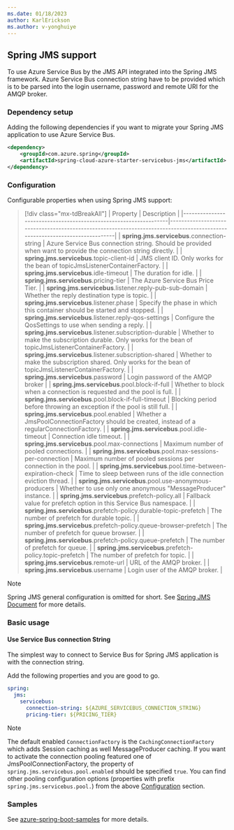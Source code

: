 ```yaml
---
ms.date: 01/18/2023
author: KarlErickson
ms.author: v-yonghuiye
---
```


## Spring JMS support

To use Azure Service Bus by the JMS API integrated into the Spring JMS framework.
Azure Service Bus connection string have to be provided which is to be parsed into the login username, password and remote URI for the AMQP broker.

### Dependency setup

Adding the following dependencies if you want to migrate your Spring JMS application to use Azure Service Bus.

``` xml
<dependency>
    <groupId>com.azure.spring</groupId>
    <artifactId>spring-cloud-azure-starter-servicebus-jms</artifactId>
</dependency>
```

### Configuration

Configurable properties when using Spring JMS support:

> [!div class="mx-tdBreakAll"]
> | Property                                                         | Description                                                                                                                |
> |------------------------------------------------------------------|----------------------------------------------------------------------------------------------------------------------------|
> | **spring.jms.servicebus**.connection-string                      | Azure Service Bus connection string. Should be provided when want to provide the connection string directly.               |
> | **spring.jms.servicebus**.topic-client-id                        | JMS client ID. Only works for the bean of topicJmsListenerContainerFactory.                                                 |
> | **spring.jms.servicebus**.idle-timeout                           | The duration for idle.                                                                                                     |
> | **spring.jms.servicebus**.pricing-tier                           | The Azure Service Bus Price Tier.                                                                                          |
> | **spring.jms.servicebus**.listener.reply-pub-sub-domain          | Whether the reply destination type is topic.                                                                               |
> | **spring.jms.servicebus**.listener.phase                         | Specify the phase in which this container should be started and stopped.                                                   |
> | **spring.jms.servicebus**.listener.reply-qos-settings            | Configure the QosSettings to use when sending a reply.                                                                     |
> | **spring.jms.servicebus**.listener.subscription-durable          | Whether to make the subscription durable. Only works for the bean of topicJmsListenerContainerFactory.                     |
> | **spring.jms.servicebus**.listener.subscription-shared           | Whether to make the subscription shared. Only works for the bean of topicJmsListenerContainerFactory.                      |
> | **spring.jms.servicebus**.password                               | Login password of the AMQP broker                                                                                          |
> | **spring.jms.servicebus**.pool.block-if-full                     | Whether to block when a connection is requested and the pool is full. |
> | **spring.jms.servicebus**.pool.block-if-full-timeout             | Blocking period before throwing an exception if the pool is still full.                                                    |
> | **spring.jms.servicebus**.pool.enabled                           | Whether a JmsPoolConnectionFactory should be created, instead of a regularConnectionFactory.                               |
> | **spring.jms.servicebus**.pool.idle-timeout                      | Connection idle timeout.                                                                                                   |
> | **spring.jms.servicebus**.pool.max-connections                   | Maximum number of pooled connections.                                                                                      |
> | **spring.jms.servicebus**.pool.max-sessions-per-connection       | Maximum number of pooled sessions per connection in the pool.                                                              |
> | **spring.jms.servicebus**.pool.time-between-expiration-check     | Time to sleep between runs of the idle connection eviction thread.                                                         |
> | **spring.jms.servicebus**.pool.use-anonymous-producers           | Whether to use only one anonymous "MessageProducer" instance.                                                              |
> | **spring.jms.servicebus**.prefetch-policy.all                    | Fallback value for prefetch option in this Service Bus namespace.                                                          |
> | **spring.jms.servicebus**.prefetch-policy.durable-topic-prefetch | The number of prefetch for durable topic.                                                                                  |
> | **spring.jms.servicebus**.prefetch-policy.queue-browser-prefetch | The number of prefetch for queue browser.                                                                                  |
> | **spring.jms.servicebus**.prefetch-policy.queue-prefetch         | The number of prefetch for queue.                                                                                          |
> | **spring.jms.servicebus**.prefetch-policy.topic-prefetch         | The number of prefetch for topic.                                                                                          |
> | **spring.jms.servicebus**.remote-url                             | URL of the AMQP broker.                                                                                                    |
> | **spring.jms.servicebus**.username                               | Login user of the AMQP broker.                                                                                             |

> [!NOTE]
> Spring JMS general configuration is omitted for short.
See [Spring JMS Document](https://docs.spring.io/spring-framework/docs/3.2.x/spring-framework-reference/html/jms.html) for more details.

### Basic usage

#### Use Service Bus connection String

The simplest way to connect to Service Bus for Spring JMS application is with the connection string.

Add the following properties and you are good to go.

``` yaml
spring:
  jms:
    servicebus:
      connection-string: ${AZURE_SERVICEBUS_CONNECTION_STRING}
      pricing-tier: ${PRICING_TIER}
```

> [!NOTE]
> The default enabled `ConnectionFactory` is the `CachingConnectionFactory` which adds Session caching as well MessageProducer caching. If you want to activate the connection pooling featured one of JmsPoolConnectionFactory, the property of `spring.jms.servicebus.pool.enabled` should be specified `true`. You can find other pooling configuration options (properties with prefix `spring.jms.servicebus.pool.`) from the above [Configuration](#configuration) section.


### Samples

See [azure-spring-boot-samples](https://github.com/Azure-Samples/azure-spring-boot-samples/tree/spring-cloud-azure_5.0.0) for more details.
